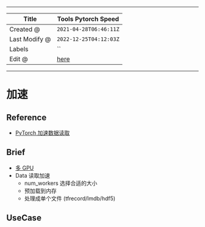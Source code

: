 -----

| Title         | Tools Pytorch Speed                                   |
| ------------- | ----------------------------------------------------- |
| Created @     | `2021-04-28T06:46:11Z`                                |
| Last Modify @ | `2022-12-25T04:12:03Z`                                |
| Labels        | \`\`                                                  |
| Edit @        | [here](https://github.com/junxnone/aiwiki/issues/169) |

-----

# 加速

## Reference

  - [PyTorch
    加速数据读取](https://tianws.github.io/skill/2019/08/27/gpu-volatile/)

## Brief

  - [多 GPU](https://github.com/junxnone/aiwiki/issues/338)
  - Data 读取加速
      - num\_workers 选择合适的大小
      - 预加载到内存
      - 处理成单个文件 (tfrecord/lmdb/hdf5)

## UseCase
